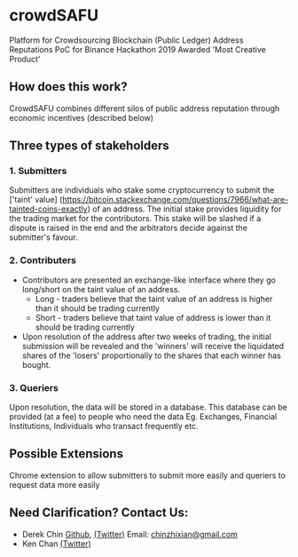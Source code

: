 # crowdSAFU
Platform for Crowdsourcing Blockchain (Public Ledger) Address Reputations
PoC for Binance Hackathon 2019
Awarded 'Most Creative Product'

## How does this work?
CrowdSAFU combines different silos of public address reputation through economic incentives (described below)

## Three types of stakeholders
### 1. Submitters
Submitters are individuals who stake some cryptocurrency to submit the ['taint' value] (https://bitcoin.stackexchange.com/questions/7966/what-are-tainted-coins-exactly) of an address. The initial stake provides liquidity for the trading market for the contributors. This stake will be slashed if a dispute is raised in the end and the arbitrators decide against the submitter's favour.

### 2. Contributers
* Contributors are presented an exchange-like interface where they go long/short on the taint value of an address. 
    * Long - traders believe that the taint value of an address is higher than it should be trading currently
    * Short - traders believe that taint value of address is lower than it should be trading currently 
* Upon resolution of the address after two weeks of trading, the initial submission will be revealed and the 'winners' will receive the liquidated shares of the 'losers' proportionally to the shares that each winner has bought.

### 3. Queriers
Upon resolution, the data will be stored in a database. This database can be provided (at a fee) to people who need the data
Eg. Exchanges, Financial Institutions, Individuals who transact frequently etc.

## Possible Extensions
Chrome extension to allow submitters to submit more easily and queriers to request data more easily

## Need Clarification? Contact Us:
* Derek Chin [Github](github.com/derekzx), [(Twitter)](twitter.com/derekzx) Email: [chinzhixian@gmail.com](mailto:chinzhixian@gmail.com)
* Ken Chan [(Twitter)](twitter.com/kenchangh)
